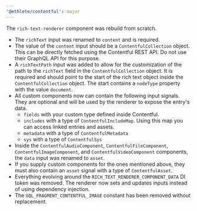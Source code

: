 ```yaml
---
'@ethlete/contentful': major
---
```


The `rich-text-renderer` component was rebuild from scratch.

- The `richText` input was renamed to `content` and is required.
- The value of the `content` input should be a `ContentfulCollection` object. This can be directly fetched using the Contentful REST API. Do not use their GraphQL API for this purpose.
- A `richTextPath` input was added to allow for the customization of the path to the `richText` field in the `ContentfulCollection` object. It is required and should point to the start of the rich text object inside the `ContentfulCollection` object. The start contains a `nodeType` property with the value `document`.
- All custom components now can contain the following input signals. They are optional and will be used by the renderer to expose the entry's data.
  - `fields` with your custom type defined inside Contentful.
  - `includes` with a type of `ContentfulIncludeMap`. Using this map you can access linked entries and assets.
  - `metadata` with a type of `ContentfulMetadata`
  - `sys` with a type of `ContentfulSys`
- Inside the `ContentfulAudioComponent`, `ContentfulFileComponent`, `ContentfulImageComponent`, and `ContentfulVideoComponent` components, the `data` input was renamed to `asset`.
- If you supply custom components for the ones mentioned above, they must also contain an `asset` signal with a type of `ContentfulAsset`.
- Everything evolving around the `RICH_TEXT_RENDERER_COMPONENT_DATA` DI token was removed. The renderer now sets and updates inputs instead of using dependency injection.
- The `GQL_FRAGMENT_CONTENTFUL_IMAGE` constant has been removed without replacement.
